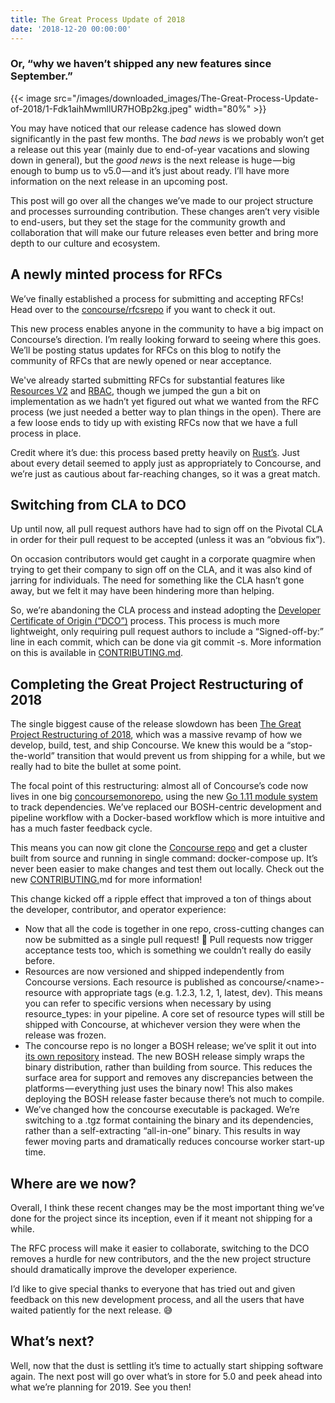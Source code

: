 ```yaml
---
title: The Great Process Update of 2018
date: '2018-12-20 00:00:00'
---
```


### Or, “why we haven’t shipped any new features since September.”
{{< image src="/images/downloaded_images/The-Great-Process-Update-of-2018/1-Fdk1aihMwmllUR7HOBp2kg.jpeg" width="80%" >}}

You may have noticed that our release cadence has slowed down significantly in the past few months. The _bad news_ is we probably won’t get a release out this year (mainly due to end-of-year vacations and slowing down in general), but the _good news_ is the next release is huge — big enough to bump us to v5.0 — and it’s just about ready. I’ll have more information on the next release in an upcoming post.

This post will go over all the changes we’ve made to our project structure and processes surrounding contribution. These changes aren’t very visible to end-users, but they set the stage for the community growth and collaboration that will make our future releases even better and bring more depth to our culture and ecosystem.

## A newly minted process for RFCs

We’ve finally established a process for submitting and accepting RFCs! Head over to the [concourse/rfcs](https://github.com/concourse/rfcs)[repo](https://github.com/concourse/rfcs) if you want to check it out.

This new process enables anyone in the community to have a big impact on Concourse’s direction. I’m really looking forward to seeing where this goes. We’ll be posting status updates for RFCs on this blog to notify the community of RFCs that are newly opened or near acceptance.

We've already started submitting RFCs for substantial features like [Resources V2](https://github.com/concourse/rfcs/pull/1) and [RBAC](https://github.com/concourse/rfcs/pull/6), though we jumped the gun a bit on implementation as we hadn’t yet figured out what we wanted from the RFC process (we just needed a better way to plan things in the open). There are a few loose ends to tidy up with existing RFCs now that we have a full process in place.

Credit where it’s due: this process based pretty heavily on [Rust’s](https://github.com/rust-lang/rfcs). Just about every detail seemed to apply just as appropriately to Concourse, and we’re just as cautious about far-reaching changes, so it was a great match.

## Switching from CLA to DCO

Up until now, all pull request authors have had to sign off on the Pivotal CLA in order for their pull request to be accepted (unless it was an “obvious fix”).

On occasion contributors would get caught in a corporate quagmire when trying to get their company to sign off on the CLA, and it was also kind of jarring for individuals. The need for something like the CLA hasn’t gone away, but we felt it may have been hindering more than helping.

So, we’re abandoning the CLA process and instead adopting the [Developer Certificate of Origin (“DCO”)](https://developercertificate.org) process. This process is much more lightweight, only requiring pull request authors to include a “Signed-off-by:” line in each commit, which can be done via git commit -s. More information on this is available in [CONTRIBUTING.md](https://github.com/concourse/concourse/blob/master/CONTRIBUTING.md#signing-your-work).

## Completing the Great Project Restructuring of 2018

The single biggest cause of the release slowdown has been [The Great Project Restructuring of 2018](https://github.com/concourse/concourse/issues/2534), which was a massive revamp of how we develop, build, test, and ship Concourse. We knew this would be a “stop-the-world” transition that would prevent us from shipping for a while, but we really had to bite the bullet at some point.

The focal point of this restructuring: almost all of Concourse’s code now lives in one big [concourse](https://github.com/concourse/concourse)[monorepo](https://github.com/concourse/concourse), using the new [Go 1.11 module system](https://github.com/golang/go/wiki/Modules) to track dependencies. We’ve replaced our BOSH-centric development and pipeline workflow with a Docker-based workflow which is more intuitive and has a much faster feedback cycle.

This means you can now git clone the [Concourse repo](https://github.com/concourse/concourse) and get a cluster built from source and running in single command: docker-compose up. It’s never been easier to make changes and test them out locally. Check out the new [CONTRIBUTING.](https://github.com/concourse/concourse/blob/master/CONTRIBUTING.md)md for more information!

This change kicked off a ripple effect that improved a ton of things about the developer, contributor, and operator experience:

- Now that all the code is together in one repo, cross-cutting changes can now be submitted as a single pull request! 🎊 Pull requests now trigger acceptance tests too, which is something we couldn’t really do easily before.
- Resources are now versioned and shipped independently from Concourse versions. Each resource is published as concourse/\<name\>-resource with appropriate tags (e.g. 1.2.3, 1.2, 1, latest, dev). This means you can refer to specific versions when necessary by using resource\_types: in your pipeline. A core set of resource types will still be shipped with Concourse, at whichever version they were when the release was frozen.
- The concourse repo is no longer a BOSH release; we’ve split it out into [its own repository](https://github.com/concourse/concourse-bosh-release) instead. The new BOSH release simply wraps the binary distribution, rather than building from source. This reduces the surface area for support and removes any discrepancies between the platforms — everything just uses the binary now! This also makes deploying the BOSH release faster because there’s not much to compile.
- We’ve changed how the concourse executable is packaged. We’re switching to a .tgz format containing the binary and its dependencies, rather than a self-extracting “all-in-one” binary. This results in way fewer moving parts and dramatically reduces concourse worker start-up time.

## Where are we now?

Overall, I think these recent changes may be the most important thing we’ve done for the project since its inception, even if it meant not shipping for a while.

The RFC process will make it easier to collaborate, switching to the DCO removes a hurdle for new contributors, and the the new project structure should dramatically improve the developer experience.

I’d like to give special thanks to everyone that has tried out and given feedback on this new development process, and all the users that have waited patiently for the next release. 😅

## What’s next?

Well, now that the dust is settling it’s time to actually start shipping software again. The next post will go over what’s in store for 5.0 and peek ahead into what we’re planning for 2019. See you then!

